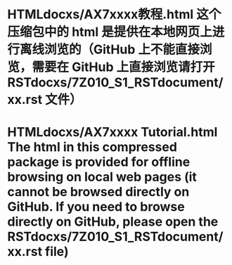




# HTMLdocxs/AX7xxxx教程.html 这个压缩包中的 html 是提供在本地网页上进行离线浏览的（GitHub 上不能直接浏览，需要在 GitHub 上直接浏览请打开 RSTdocxs/7Z010_S1_RSTdocument/xx.rst 文件）

# HTMLdocxs/AX7xxxx Tutorial.html The html in this compressed package is provided for offline browsing on local web pages (it cannot be browsed directly on GitHub. If you need to browse directly on GitHub, please open the RSTdocxs/7Z010_S1_RSTdocument/xx.rst file)